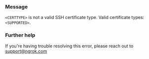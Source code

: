
### Message
<code>&lt;CERTTYPE&gt;</code> is not a valid SSH certificate type. Valid certificate types: <code>&lt;SUPPORTED&gt;</code>.

### Further help
If you're having trouble resolving this error, please reach out to [support@ngrok.com](mailto:support@ngrok.com?subject=Help%20with%20ERR_NGROK_1935)

